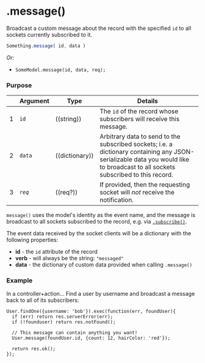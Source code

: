 # .message()

Broadcast a custom message about the record with the specified `id` to all sockets currently subscribed to it.

```js
Something.message( id, data )
```


_Or:_
- `SomeModel.message(id, data, req);`


### Purpose

|   |     Argument        | Type                | Details    |
|---|:--------------------|---------------------|------------|
| 1 | `id`                |  ((string))         |   The `id` of the record whose subscribers will receive this message.       
| 2 | `data`              |  ((dictionary))     |   Arbitrary data to send to the subscribed sockets; i.e. a dictionary containing any JSON-serializable data you would like to broadcast to all sockets subscribed to this record.      
| 3 | _`req`_               |  ((req?))            |   If provided, then the requesting socket will *not* receive the notification.  


`message()` uses the model's identity as the event name, and the message is broadcast to all sockets subscribed to the record, e.g. via [`.subscribe()`](http://next.sailsjs.org/documentation/reference/web-sockets/resourceful-pub-sub/subscribe).

The event data received by the  socket clients will be a dictionary with the following properties:

+ **id** - the `id` attribute of the record
+ **verb**  - will always be the string: `"messaged"`
+ **data** - the dictionary of custom data provided when calling `.message()`




### Example

In a controller+action...  Find a user by username and broadcast a message back to all of its subscribers:

```
User.findOne({username: 'bob'}).exec(function(err, foundUser){
  if (err) return res.serverError(err);
  if (!founduser) return res.notFound();
  
  // This message can contain anything you want!
  User.message(foundUser.id, {count: 12, hairColor: 'red'});
  
  return res.ok();
});
```



<docmeta name="displayName" value=".message()">

